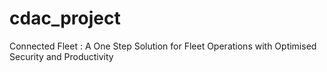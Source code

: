 # cdac_project
Connected Fleet : A One Step Solution for Fleet Operations with Optimised Security and Productivity
